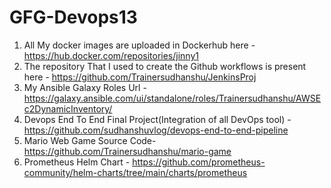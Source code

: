 # GFG-Devops13 
1) All My docker images are uploaded in Dockerhub here - https://hub.docker.com/repositories/jinny1
2) The repository That I used to create the Github workflows is present here - https://github.com/Trainersudhanshu/JenkinsProj
3) My Ansible Galaxy Roles Url - https://galaxy.ansible.com/ui/standalone/roles/Trainersudhanshu/AWSEc2DynamicInventory/
4) Devops End To End Final Project(Integration of all DevOps tool) - https://github.com/sudhanshuvlog/devops-end-to-end-pipeline
5) Mario Web Game Source Code- https://github.com/Trainersudhanshu/mario-game
6) Prometheus Helm Chart - https://github.com/prometheus-community/helm-charts/tree/main/charts/prometheus
